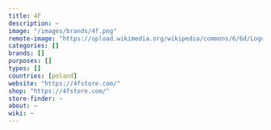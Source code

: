 ```yaml
---
title: 4F
description: ~
image: "/images/brands/4f.png"
remote-image: "https://upload.wikimedia.org/wikipedia/commons/6/6d/Logo_Marki_4F.png"
categories: []
brands: []
purposes: []
types: []
countries: [poland]
website: "https://4fstore.com/"
shop: "https://4fstore.com/"
store-finder: ~
about: ~
wiki: ~
---
```

